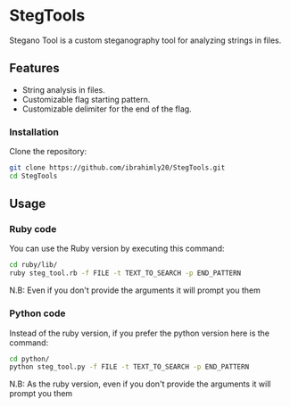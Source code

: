 # StegTools

Stegano Tool is a custom steganography tool for analyzing strings in files.

## Features

- String analysis in files.
- Customizable flag starting pattern.
- Customizable delimiter for the end of the flag.

### Installation

Clone the repository:

```bash
git clone https://github.com/ibrahimly20/StegTools.git
cd StegTools
```

## Usage

### Ruby code
  You can use the Ruby version by executing this command:

  ```bash
  cd ruby/lib/
  ruby steg_tool.rb -f FILE -t TEXT_TO_SEARCH -p END_PATTERN
  ```
N.B: Even if you don't provide the arguments it will prompt you them

### Python code
  Instead of the ruby version, if you prefer the python version here is the command:

  ```bash
  cd python/
  python steg_tool.py -f FILE -t TEXT_TO_SEARCH -p END_PATTERN
  ```
N.B: As the ruby version, even if you don't provide the arguments it will prompt you them
